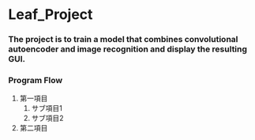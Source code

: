 # Leaf_Project

### The project is to train a model that combines convolutional autoencoder and image recognition and display the resulting GUI.

### Program Flow
1. 第一項目
   1. サブ項目1
   2. サブ項目2
2. 第二項目
